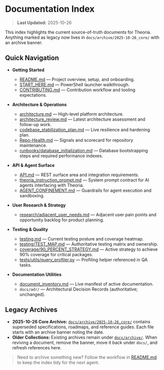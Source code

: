 # Documentation Index

> **Last Updated:** 2025-10-26

This index highlights the current source-of-truth documents for Theoria. Anything marked as legacy now lives in `docs/archive/2025-10-26_core/` with an archive banner.

## Quick Navigation

- **Getting Started**
  - [README.md](../README.md) — Project overview, setup, and onboarding.
  - [START_HERE.md](../START_HERE.md) — PowerShell launcher walkthrough.
  - [CONTRIBUTING.md](../CONTRIBUTING.md) — Contribution workflow and tooling expectations.

- **Architecture & Operations**
  - [architecture.md](architecture.md) — High-level platform architecture.
  - [architecture_review.md](architecture_review.md) — Latest architecture assessment and follow-up work.
  - [codebase_stabilization_plan.md](codebase_stabilization_plan.md) — Live resilience and hardening plan.
  - [Repo-Health.md](Repo-Health.md) — Signals and scorecard for repository maintenance.
  - [runbooks/database_initialization.md](runbooks/database_initialization.md) — Database bootstrapping steps and required performance indexes.

- **API & Agent Surface**
  - [API.md](API.md) — REST surface area and integration requirements.
  - [theoria_instruction_prompt.md](theoria_instruction_prompt.md) — System prompt contract for AI agents interfacing with Theoria.
  - [AGENT_CONFINEMENT.md](AGENT_CONFINEMENT.md) — Guardrails for agent execution and sandboxing.

- **User Research & Strategy**
  - [research/adjacent_user_needs.md](research/adjacent_user_needs.md) — Adjacent user pain points and opportunity backlog for product planning.

- **Testing & Quality**
  - [testing.md](testing.md) — Current testing posture and coverage heatmap.
  - [testing/TEST_MAP.md](testing/TEST_MAP.md) — Authoritative testing matrix and ownership.
  - [coverage/90_PERCENT_STRATEGY.md](coverage/90_PERCENT_STRATEGY.md) — Active strategy to achieve 90% coverage for critical packages.
  - [tests/utils/query_profiler.py](../tests/utils/query_profiler.py) — Profiling helper referenced in QA tasks.

- **Documentation Utilities**
  - [document_inventory.md](document_inventory.md) — Live manifest of active documentation.
  - `docs/adr/` — Architectural Decision Records (authoritative; unchanged).

## Legacy Archives

- **2025-10-26 Core Archive:** [`docs/archive/2025-10-26_core/`](archive/2025-10-26_core/) contains superseded specifications, roadmaps, and reference guides. Each file starts with an archive banner noting the date.
- **Older Collections:** Existing archives remain under [`docs/archive/`](archive/). When reviving a document, remove the banner, move it back under `docs/`, and refresh references here.

> Need to archive something new? Follow the workflow in [README.md](../README.md#documentation-archival-workflow) to keep the index tidy for the next agent.
